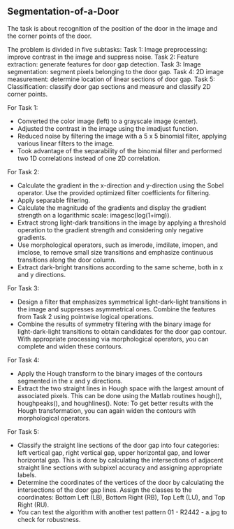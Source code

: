 ## Segmentation-of-a-Door
The task is about recognition of the position of the door in the image and the corner points of the door.

The problem is divided in five subtasks:
Task 1: Image preprocessing: improve contrast in the image and suppress noise.
Task 2: Feature extraction: generate features for door gap detection.
Task 3: Image segmentation: segment pixels belonging to the door gap.
Task 4: 2D image measurement: determine location of linear sections of door gap.
Task 5: Classification: classify door gap sections and measure and classify 2D corner points.


For Task 1: 
- Converted the color image (left) to a grayscale image (center).
- Adjusted the contrast in the image using the imadjust function.
- Reduced noise by filtering the image with a 5 x 5 binomial filter, applying various linear filters to the image.
- Took advantage of the separability of the binomial filter and performed two 1D correlations instead of one 2D correlation.

For Task 2:

- Calculate the gradient in the x-direction and y-direction using the Sobel operator. Use the provided optimized filter coefficients for filtering.
- Apply separable filtering.
- Calculate the magnitude of the gradients and display the gradient strength on a logarithmic scale: imagesc(log(1+img)).
- Extract strong light-dark transitions in the image by applying a threshold operation to the gradient strength and considering only negative gradients.
- Use morphological operators, such as imerode, imdilate, imopen, and imclose, to remove small size transitions and emphasize continuous transitions along the door column.
- Extract dark-bright transitions according to the same scheme, both in x and y directions.

For Task 3:
- Design a filter that emphasizes symmetrical light-dark-light transitions in the image and suppresses asymmetrical ones. Combine the features from Task 2 using pointwise logical operations.
- Combine the results of symmetry filtering with the binary image for light-dark-light transitions to obtain candidates for the door gap contour. With appropriate processing via morphological operators, you can complete and widen these contours.

For Task 4:
- Apply the Hough transform to the binary images of the contours segmented in the x and y directions.
- Extract the two straight lines in Hough space with the largest amount of associated pixels. This can be done using the Matlab routines hough(), houghpeaks(), and houghlines().
Note: To get better results with the Hough transformation, you can again widen the contours with morphological operators.

For Task 5:
- Classify the straight line sections of the door gap into four categories: left vertical gap, right vertical gap, upper horizontal gap, and lower horizontal gap. This is done by calculating the intersections of adjacent straight line sections with subpixel accuracy and assigning appropriate labels.
- Determine the coordinates of the vertices of the door by calculating the intersections of the door gap lines. Assign the classes to the coordinates: Bottom Left (LB), Bottom Right (RB), Top Left (LU), and Top Right (RU).
- You can test the algorithm with another test pattern 01 - R2442 - a.jpg to check for robustness.
